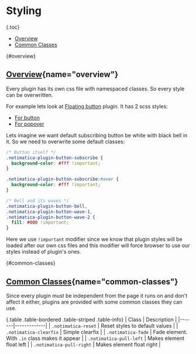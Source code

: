 # Styling

{.toc}
* [Overview](#overview)
* [Common Classes](#common-classes)

{#overview}
## [Overview](#overview){name="overview"}

Every plugin has its own css file with namespaced classes. So every style can be overwritten.

For example lets look at [Floating button](/docs/floating-button) plugin. It has 2 scss styles:

* [For button](https://github.com/Notimatica/sdk/blob/master/src/plugins/button/button.scss)
* [For popover](https://github.com/Notimatica/sdk/blob/master/src/plugins/button/popover.scss)

Lets imagine we want default subscribing button be white with black bell in it. So we need to overwrite some default classes:

```css
/* Button itself */
.notimatica-plugin-button-subscribe {
  background-color: #fff !important;
}

.notimatica-plugin-button-subscribe:hover {
  background-color: #fff !important;
}

/* Bell and its waves */
.notimatica-plugin-button-bell,
.notimatica-plugin-button-wave-1,
.notimatica-plugin-button-wave-2 {
  fill: #000 !important;
}
```

Here we use `!important` modifier since we know that plugin styles will be loaded after our own css files and this modifier will force browser to use our styles instead of plugin's ones.

{#common-classes}
## [Common Classes](#common-classes){name="common-classes"}

Since every plugin must be independent from the page it runs on and don't affect it either, plugins are provided with some common classes they can use.

{.table .table-bordered .table-striped .table-info}
| Class | Description |
|-------|-------------|
| `.notimatica-reset` | Reset styles to default values |
| `.notimatica-clearfix` | Simple clearfix |
| `.notimatica-fade` | Fade element. With `.in` class makes it appear |
| `.notimatica-pull-left` | Makes element float left |
| `.notimatica-pull-right` | Makes element float right |
